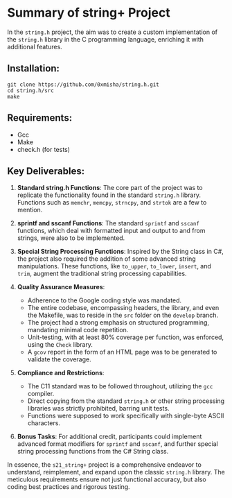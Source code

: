 # Summary of string+ Project

In the `string.h` project, the aim was to create a custom implementation of the `string.h` library in the C programming language, enriching it with additional features.

## Installation:
````
git clone https://github.com/0xmisha/string.h.git
cd string.h/src
make
````

## Requirements:

- Gcc
- Make
- check.h (for tests)

## Key Deliverables:

1. **Standard string.h Functions**: The core part of the project was to replicate the functionality found in the standard `string.h` library. Functions such as `memchr`, `memcpy`, `strncpy`, and `strtok` are a few to mention.

2. **sprintf and sscanf Functions**: The standard `sprintf` and `sscanf` functions, which deal with formatted input and output to and from strings, were also to be implemented.

3. **Special String Processing Functions**: Inspired by the String class in C#, the project also required the addition of some advanced string manipulations. These functions, like `to_upper`, `to_lower`, `insert`, and `trim`, augment the traditional string processing capabilities.

4. **Quality Assurance Measures**: 
   - Adherence to the Google coding style was mandated.
   - The entire codebase, encompassing headers, the library, and even the Makefile, was to reside in the `src` folder on the `develop` branch.
   - The project had a strong emphasis on structured programming, mandating minimal code repetition.
   - Unit-testing, with at least 80% coverage per function, was enforced, using the `Check` library.
   - A `gcov` report in the form of an HTML page was to be generated to validate the coverage.

5. **Compliance and Restrictions**: 
   - The C11 standard was to be followed throughout, utilizing the `gcc` compiler.
   - Direct copying from the standard `string.h` or other string processing libraries was strictly prohibited, barring unit tests.
   - Functions were supposed to work specifically with single-byte ASCII characters.

6. **Bonus Tasks**: For additional credit, participants could implement advanced format modifiers for `sprintf` and `sscanf`, and further special string processing functions from the C# String class.

In essence, the `s21_string+` project is a comprehensive endeavor to understand, reimplement, and expand upon the classic `string.h` library. The meticulous requirements ensure not just functional accuracy, but also coding best practices and rigorous testing.